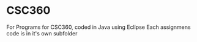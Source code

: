 # CSC360
For Programs for CSC360, coded in Java using Eclipse
Each assignmens code is in it's own subfolder
